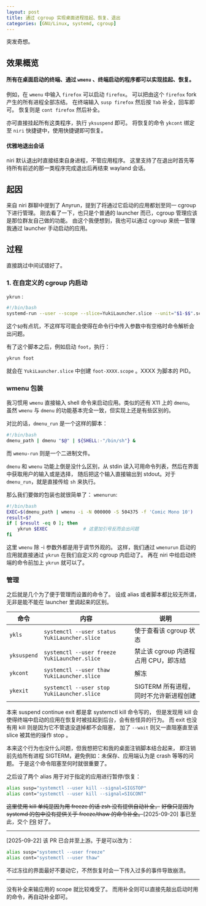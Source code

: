 ```yaml
---
layout: post
title: 通过 cgroup 实现桌面进程挂起、恢复、退出
categories: [GNU/Linux, systemd, cgroup]
---
```


突发奇想。

## 效果概览

#### 所有在桌面启动的终端、通过 `wmenu` 、终端启动的程序都可以实现挂起、恢复。

例如，在 `wmenu` 中输入 `firefox` 可以启动 `firefox`。
可以把由这个 `firefox` fork 产生的所有进程全部冻结。
在终端输入 `susp firefox` 然后按 `Tab` 补全，回车即可。
恢复则是 `cont firefox` 然后补全。

亦可直接挂起所有这类程序，执行 `yksuspend` 即可。
将恢复的命令 `ykcont` 绑定至 `niri` 快捷键中，使用快捷键即可恢复。

#### 优雅地退出会话

niri 默认退出时直接结束自身进程，不管应用程序。
这里支持了在退出时首先等待所有前述的那一类程序完成退出后再结束 wayland 会话。

## 起因

来自 niri 群聊中提到了 Anyrun，提到了将通过它启动的应用都划至同一 cgroup 下进行管理。
刚去看了一下，也只是个普通的 launcher 而已，cgroup 管理应该是那位群友自己做的功能。
由这个我便想到，我也可以通过 cgroup 来统一管理我通过 launcher 手动启动的应用。

## 过程

直接跳过中间试错好了。

### 1. 在自定义的 cgroup 内启动

`ykrun` :
```bash
#!/bin/bash
systemd-run --user --scope --slice=YukiLauncher.slice --unit="$1-$$".scope /bin/sh -c '"$@"' _ "$@"
```

这个`$@`有点坑，不这样写可能会使得在命令行中传入参数中有空格时命令解析会出问题。

有了这个脚本之后，例如启动 `foot`，执行：
```bash
ykrun foot
```
就会在 `YukiLauncher.slice` 中创建 `foot-XXXX.scope` 。XXXX 为脚本的 PID。

### wmenu 包装

我习惯用 `wmenu` 直接输入 shell 命令来启动应用。类似的还有 X11 上的 `dmenu`。
虽然 `wmenu` 与 `dmenu` 的功能基本完全一致，但实现上还是有些区别的。

对比的话，`dmenu_run` 是一个这样的脚本：
```bash
#!/bin/bash
dmenu_path | dmenu "$@" | ${SHELL:-"/bin/sh"} &
```

而 `wmenu-run` 则是一个二进制文件。

`dmenu` 和 `wmenu` 功能上倒是没什么区别，从 stdin 读入可用命令列表，然后在界面中获取用户的输入或是选择，
随后把这个输入直接输出到 stdout。对于 `dmenu_run`，就是直接传给 `sh` 来执行。

那么我们要做的包装也就很简单了：
`wmenurun`: 
```bash
#!/bin/bash
EXEC=$(dmenu_path | wmenu -i -N 000000 -S 504375 -f 'Comic Mono 10')
result=$?
if [ $result -eq 0 ]; then
    ykrun $EXEC             # 这里加引号反而会出问题
fi
```

这里 `wmenu` 除 -i 参数外都是用于调节外观的。
这样，我们通过 `wmenurun` 启动的应用就直接通过 `ykrun` 在我们自定义的 cgroup 内启动了。
再在 niri 中给启动终端的命令前加上 `ykrun` 就可以了。

### 管理

之后就是几个为了便于管理而设置的命令了。
设成 alias 或者脚本都比较无所谓，无非是能不能在 launcher 里调起来的区别。

|命令|内容|说明|
|-|-|-|
| `ykls` | `systemctl --user status YukiLauncher.slice` | 使于查看该 cgroup 状态 |
| `yksuspend` | `systemctl --user freeze YukiLauncher.slice` | 禁止该 cgroup 内进程占用 CPU，即冻结|
| `ykcont` | `systemctl --user thaw YukiLauncher.slice` | 解冻 |
| `ykexit` | `systemctl --user stop YukiLauncher.slice` | SIGTERM 所有进程，同时不允许新进程创建 |

本来 suspend  continue exit 都是拿 systemctl kill 命令写的，
但是发现用 kill 会使得终端中启动的应用在恢复时被挂起到后台，会有些怪异的行为。
而 exit 也没有用 kill 则是因为它不管退没退掉都不会阻塞，
加了 `--wait` 则又一直阻塞直至该 slice 被其他的操作 stop 。

本来这个行为也没什么问题，但我想把它和我的桌面注销脚本结合起来，
即注销前先给所有进程 SIGTERM，避免例如：未保存、应用端认为是 crash 等等的问题。
于是这个命令阻塞至何时就很重要了。

之后设了两个 alias 用于对于指定的应用进行暂停/恢复：
```bash
alias susp="systemctl --user kill --signal=SIGSTOP"
alias cont="systemctl --user kill --signal=SIGCONT"
```

~~这里使用 kill 单纯是因为用 freeze 的话 zsh 没有提供自动补全，~~
~~好像只是因为 systemd 的包中没有提供关于 freeze/thaw 的命令补全。~~[2025-09-20]
事已至此，交个 [PR](https://github.com/systemd/systemd/pull/39052) 好了。

---

[2025-09-22] 该 PR 已合并至上游。于是可以改为：
```bash
alias susp="systemctl --user freeze"
alias cont="systemctl --user thaw"
```

不过冻往的界面最好不要动它，不然恢复时会一下传入过多的事件导致崩溃。

---

没有补全来输应用的 scope 就比较难受了。
而用补全则可以直接先敲出启动时用的命令，再自动补全即可。


